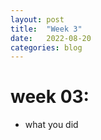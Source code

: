 ```yaml
---
layout: post
title:  "Week 3"
date:   2022-08-20
categories: blog
---
```

#   week 03:

- what you did







